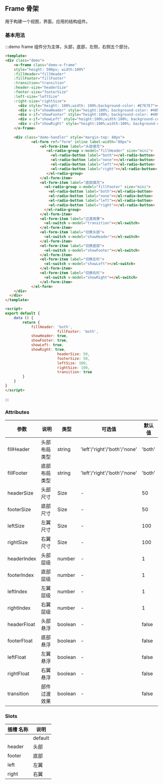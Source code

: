 ## Frame 骨架

用于构建一个视图，界面，应用的结构组件。

### 基本用法


:::demo frame 组件分为主体，头部，底部，左侧，右侧五个部分。

```html
<template>
<div class="demo">
    <o-frame class="demo-o-frame"
    style="height: 500px; width:100%"
    :fillHeader="fillHeader"
    :fillFooter="fillFooter"
    :transition="transition"
    :header-size="headerSize"
    :footer-size="footerSize"
    :left-size="leftSize"
    :right-size="rightSize">
      <div style="height: 100%;width: 100%;background-color: #E7E7E7"></div>
      <div v-if="showHeader" style="height:100%; background-color: #409EFF" class="demo-o-frame-header" slot="header"></div>
      <div v-if="showFooter" style="height:100%; background-color: #409EFF" class="demo-o-frame-footer" slot="footer"></div>
      <div v-if="showLeft" style="height:100%;width:100%; background-color: #B1A2FF" class="demo-o-frame-left" slot="left"></div>
      <div v-if="showRight" style="height:100%;width:100%; background-color: #B1A2FF" class="demo-o-frame-right" slot="right"></div>
    </o-frame>
    
    <div class="demo-handler" style="margin-top: 40px">
            <el-form ref="form" inline label-width="80px">
                <el-form-item label="头部填充">
                   <el-radio-group v-model="fillHeader" size="mini">
                     <el-radio-button label="both"></el-radio-button>
                     <el-radio-button label="none"></el-radio-button>
                     <el-radio-button label="left"></el-radio-button>
                     <el-radio-button label="right"></el-radio-button>
                   </el-radio-group>
                </el-form-item>
                <el-form-item label="底部填充">
                  <el-radio-group v-model="fillFooter" size="mini">
                    <el-radio-button label="both"></el-radio-button>
                    <el-radio-button label="none"></el-radio-button>
                    <el-radio-button label="left"></el-radio-button>
                    <el-radio-button label="right"></el-radio-button>
                  </el-radio-group>
                </el-form-item>
                <el-form-item label="过渡效果">
                  <el-switch v-model="transition"></el-switch>
                </el-form-item>
                <el-form-item label="切换头部">
                  <el-switch v-model="showHeader"></el-switch>
                </el-form-item>
                <el-form-item label="切换底部">
                  <el-switch v-model="showFooter"></el-switch>
                </el-form-item>
                <el-form-item label="切换左栏">
                  <el-switch v-model="showLeft"></el-switch>
                </el-form-item>
                <el-form-item label="切换右栏">
                  <el-switch v-model="showRight"></el-switch>
                </el-form-item>
            </el-form>
    </div>
  </div>
</template>

<script>
export default {
	data () {
		return {
			fillHeader: 'both',
                        fillFooter: 'both',
			showHeader: true,
			showFooter: true,
			showLeft: true,
			showRight: true,
                        headerSize: 50,
                        footerSize: 50,
                        leftSize: 100,
                        rightSize: 100,
                        transition: true
		}
	}
}
</script>

```
:::


### Attributes
| 参数      | 说明          | 类型      | 可选值                           | 默认值  |
|---------- |-------------- |---------- |--------------------------------  |-------- |
| fillHeader | 头部布局类型 | string | 'left'/'right'/'both'/'none' | 'both' |
| fillFooter | 底部布局类型 | string | 'left'/'right'/'both'/'none' | 'both' |
| headerSize | 头部尺寸 | Size | - | 50 |
| footerSize | 底部尺寸 | Size | - | 50 |
| leftSize | 左翼尺寸 | Size | - | 100 |
| rightSize | 右翼尺寸 | Size | - | 100 |
| headerIndex | 头部层级 | number | - | 1 |
| footerIndex | 底部层级 | number | - | 1 |
| leftIndex | 左翼层级 | number | - | 1 |
| rightIndex | 右翼层级 | number | - | 1 |
| headerFloat | 头部悬浮 | boolean | - | false |
| footerFloat | 底部悬浮 | boolean | - | false |
| leftFloat | 左翼悬浮 | boolean | - | false |
| rightFloat | 右翼悬浮 | boolean | - | false |
| transition | 部件过渡效果  | boolean | - | false |
### Slots
| 插槽 名称 | 说明  |
|---------- |-------- |
|  | default| 默认插槽 |
| header | 头部 |
| footer | 底部 |
| left | 左翼 |
| right | 右翼 |
